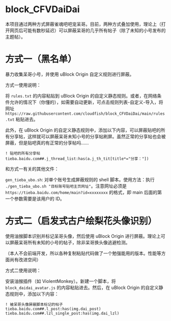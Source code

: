 # block_CFVDaiDai
本项目通过两种方式屏蔽雀魂吧吧宠呆哥。目前，两种方式叠加使用，理论上（打开网页后可能有数秒延迟）可以屏蔽呆哥的几乎所有帖子（除了未知的小号发布的主题帖）。

# 方式一（黑名单）

暴力收集呆哥小号，并使用 uBlock Origin 自定义规则进行屏蔽。

方式一使用说明：

将 `rules.txt` 的内容粘贴到 uBlock Origin 的自定义静态规则。或者，在网络条件允许的情况下（你懂的），如需要自动更新，可点击规则列表-自定义-导入，将网址 `https://raw.githubusercontent.com/cloudfish/block_CFVDaiDai/main/rules.txt` 粘贴进去。

此外，在 uBlock Origin 的自定义静态规则中，添加以下内容，可以屏蔽贴吧的所有分享帖，这样就可以屏蔽呆哥未知小号的分享帖刷屏。虽然正常的分享帖也会被屏蔽，但是贴吧真的有正常的分享帖吗……

```
! 贴吧的所有分享帖
tieba.baidu.com##.j_thread_list:has(a.j_th_tit[title*="分享："])
```

和方式一有关的其他文件：

`gen_tieba_ubo.sh`: 对单个账号生成屏蔽规则的 shell 脚本。使用方法：执行 `./gen_tieba_ubo.sh "目标账号贴吧主页网址"`。注意网址必须是 `https://tieba.baidu.com/home/main?id=xxxxxxxx` 的格式，即 main 后面的第一个参数需要是该用户的 ID。

# 方式二（启发式古户绘梨花头像识别）

使用油猴脚本识别并标记呆哥头像，然后使用 uBlock Origin 进行屏蔽。理论上可以屏蔽呆哥所有未知的小号的帖子，除非呆哥换头像逃避检测。

（本人不会前端开发，所以各种复制粘贴代码做了一个勉强能用的版本。性能等方面尚有改进空间）

方式二使用说明：

安装油猴插件（如 ViolentMonkey）。新建一个脚本，将 `block_daidai_avatar.js` 的内容粘贴进去。然后，在 uBlock Origin 的自定义静态规则中，添加以下内容：

```
! 被呆哥头像屏蔽脚本标记的帖子
tieba.baidu.com##.l_post:has(img.dai_post)
tieba.baidu.com##.lzl_single_post:has(img.dai_lzl)
```
